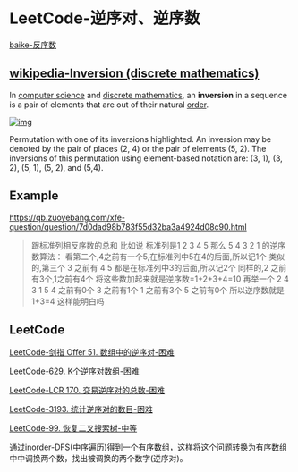# LeetCode-逆序对、逆序数

[baike-反序数](https://baike.baidu.com/item/%E5%8F%8D%E5%BA%8F%E6%95%B0/8674073?fromtitle=%E9%80%86%E5%BA%8F%E6%95%B0&fromid=3334502&fr=aladdin)



## [wikipedia-Inversion (discrete mathematics)](https://en.wikipedia.org/wiki/Inversion_(discrete_mathematics))

In [computer science](https://en.wikipedia.org/wiki/Computer_science) and [discrete mathematics](https://en.wikipedia.org/wiki/Discrete_mathematics), an **inversion** in a sequence is a pair of elements that are out of their natural [order](https://en.wikipedia.org/wiki/Total_order).

[![img](https://upload.wikimedia.org/wikipedia/commons/thumb/8/80/Inversion_qtl1.svg/220px-Inversion_qtl1.svg.png)](https://en.wikipedia.org/wiki/File:Inversion_qtl1.svg)

Permutation with one of its inversions highlighted. An inversion may be denoted by the pair of places (2, 4) or the pair of elements (5, 2). The inversions of this permutation using element-based notation are: (3, 1), (3, 2), (5, 1), (5, 2), and (5,4).



## Example



https://qb.zuoyebang.com/xfe-question/question/7d0dad98b783f55d32ba3a4924d08c90.html



> 跟标准列相反序数的总和
> 比如说
> 标准列是1 2 3 4 5
> 那么 5 4 3 2 1 的逆序数算法：
> 看第二个,4之前有一个5,在标准列中5在4的后面,所以记1个
> 类似的,第三个 3 之前有 4 5 都是在标准列中3的后面,所以记2个
> 同样的,2 之前有3个,1之前有4个
> 将这些数加起来就是逆序数=1+2+3+4=10
> 再举一个 2 4 3 1 5
> 4 之前有0个
> 3 之前有1个
> 1 之前有3个
> 5 之前有0个
> 所以逆序数就是1+3=4
> 这样能明白吗



## LeetCode

[LeetCode-剑指 Offer 51. 数组中的逆序对-困难](https://leetcode.cn/problems/shu-zu-zhong-de-ni-xu-dui-lcof/) 

[LeetCode-629. K个逆序对数组-困难](https://leetcode.cn/problems/k-inverse-pairs-array/) 

[LeetCode-LCR 170. 交易逆序对的总数-困难](https://leetcode.cn/problems/shu-zu-zhong-de-ni-xu-dui-lcof/)	

[LeetCode-3193. 统计逆序对的数目-困难](https://leetcode.cn/problems/count-the-number-of-inversions/) 

[LeetCode-99. 恢复二叉搜索树-中等](https://leetcode.cn/problems/recover-binary-search-tree/) 

通过inorder-DFS(中序遍历)得到一个有序数组，这样将这个问题转换为有序数组中中调换两个数，找出被调换的两个数字(逆序对)。

